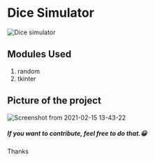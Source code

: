
# Dice Simulator 
![Dice simulator](https://www.animatedimages.org/data/media/710/animated-dice-image-0079.gif)




## Modules Used

1. random
2. tkinter

## Picture of the project
![Screenshot from 2021-02-15 13-43-22](https://user-images.githubusercontent.com/62845847/107921013-dcc97d00-6f93-11eb-9738-c7184189489a.png)
 
##### If you want to contribute, feel free to do that.😀

Thanks

